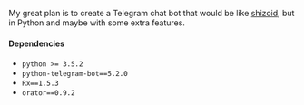 My great plan is to create a Telegram chat bot that would be like [shizoid](https://github.com/top4ek/shizoid), but in Python and maybe with some extra features.

#### Dependencies
* `python >= 3.5.2`
* `python-telegram-bot==5.2.0`
* `Rx==1.5.3`
* `orator==0.9.2`

